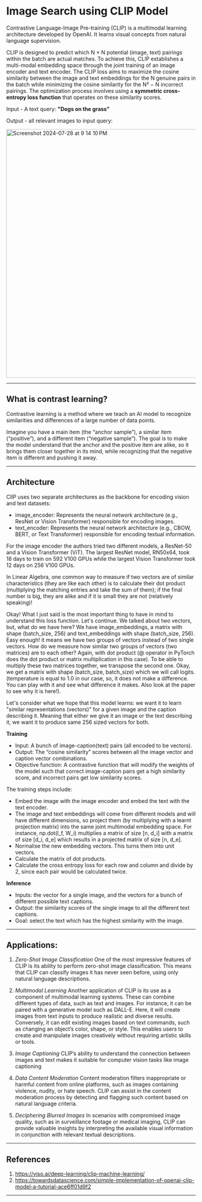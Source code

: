 # Image Search using CLIP Model

Contrastive Language-Image Pre-training (CLIP) is a multimodal learning architecture developed by OpenAI. 
It learns visual concepts from natural language supervision.

CLIP is designed to predict which N × N potential (image, text) pairings within the batch are actual matches. 
To achieve this, CLIP establishes a multi-modal embedding space through the joint training of an image encoder 
and text encoder. The CLIP loss aims to maximize the cosine similarity between the image and text embeddings 
for the N genuine pairs in the batch while minimizing the cosine similarity for the N² − N incorrect pairings. 
The optimization process involves using a **symmetric cross-entropy loss function** that operates on these 
similarity scores. 

Input - A text query:  **"Dogs on the grass"**

Output - all relevant images to input query:

<img width="659" alt="Screenshot 2024-07-28 at 9 14 10 PM" src="https://github.com/user-attachments/assets/32b5c1f9-e054-4a2d-a9cd-85ceb068de57">


---

## What is contrast learning?

Contrastive learning is a method where we teach an AI model to recognize similarities and differences of a 
large number of data points.

Imagine you have a main item (the “anchor sample”), a similar item (“positive”), and a different item (“negative sample”). 
The goal is to make the model understand that the anchor and the positive item are alike, 
so it brings them closer together in its mind, while recognizing that the negative item is different and 
pushing it away.

---

## Architecture

ClIP uses two separate architectures as the backbone for encoding vision and text datasets:

- image_encoder: Represents the neural network architecture (e.g., ResNet or Vision Transformer) responsible for encoding images.
- text_encoder: Represents the neural network architecture (e.g., CBOW, BERT, or Text Transformer) responsible for encoding textual information.

For the image encoder the authors tried two different models, a ResNet-50 and a Vision Transformer (ViT). 
The largest ResNet model, RN50x64, took 18 days to train on 592 V100 GPUs while the largest Vision Transformer took 12 days on 256 V100 GPUs.

In Linear Algebra, one common way to measure if two vectors are of similar characteristics (they are like each other) is to calculate their dot product (multiplying the matching entries and take the sum of them); if the final number is big, they are alike and if it is small they are not (relatively speaking)!

Okay! What I just said is the most important thing to have in mind to understand this loss function. Let's continue. We talked about two vectors, but, what do we have here? We have image_embeddings, a matrix with shape (batch_size, 256) and text_embeddings with shape (batch_size, 256). Easy enough! it means we have two groups of vectors instead of two single vectors. How do we measure how similar two groups of vectors (two matrices) are to each other? Again, with dot product (@ operator in PyTorch does the dot product or matrix multiplication in this case). To be able to multiply these two matrices together, we transpose the second one. Okay, we get a matrix with shape (batch_size, batch_size) which we will call logits. (temperature is equal to 1.0 in our case, so, it does not make a difference. You can play with it and see what difference it makes. Also look at the paper to see why it is here!).

Let's consider what we hope that this model learns: we want it to learn "similar representations (vectors)" for a given image and the caption describing it. Meaning that either we give it an image or the text describing it, we want it to produce same 256 sized vectors for both.

**Training**
- Input: A bunch of image-caption(text) pairs (all encoded to be vectors).
- Output: The “cosine similarity” scores between all the image vector and caption vector combinations.
- Objective function: A contrastive function that will modify the weights of the model such that correct image-caption pairs get a high similarity score, and incorrect pairs get low similarity scores.

The training steps include:
- Embed the image with the image encoder and embed the text with the text encoder.
- The image and text embeddings will come from different models and will have different dimensions, so project them (by multiplying with a learnt projection matrix) into the same joint multimodal embedding space. For instance, np.dot(I_f, W_i) multiplies a matrix of size [n, d_i] with a matrix of size [d_i, d_e] which results in a projected matrix of size [n, d_e].
- Normalise the new embedding vectors. This turns them into unit vectors.
- Calculate the matrix of dot products.
- Calculate the cross entropy loss for each row and column and divide by 2, since each pair would be calculated twice.
  
**Inference**

- Inputs: the vector for a single image, and the vectors for a bunch of different possible text captions.
- Output: the similarity scores of the single image to all the different text captions.
- Goal: select the text which has the highest similarity with the image.

---

## Applications:

1. *Zero-Shot Image Classification*
One of the most impressive features of CLIP is its ability to perform zero-shot image classification. This means that CLIP can classify images it has never seen before, using only natural language descriptions.

2. *Multimodal Learning*
Another application of CLIP is its use as a component of multimodal learning systems. These can combine different types of data, such as text and images.
For instance, it can be paired with a generative model such as DALL-E. Here, it will create images from text inputs to produce realistic and diverse results. Conversely, it can edit existing images based on text commands, such as changing an object’s color, shape, or style. This enables users to create and manipulate images creatively without requiring artistic skills or tools.

3. *Image Captioning*
CLIP’s ability to understand the connection between images and text makes it suitable for computer vision tasks like image captioning

4. *Data Content Moderation*
Content moderation filters inappropriate or harmful content from online platforms, such as images containing violence, nudity, or hate speech. CLIP can assist in the content moderation process by detecting and flagging such content based on natural language criteria.

5. *Deciphering Blurred Images*
In scenarios with compromised image quality, such as in surveillance footage or medical imaging, CLIP can provide valuable insights by interpreting the available visual information in conjunction with relevant textual descriptions.

---

## References

1. https://viso.ai/deep-learning/clip-machine-learning/
2. https://towardsdatascience.com/simple-implementation-of-openai-clip-model-a-tutorial-ace6ff01d9f2

---

